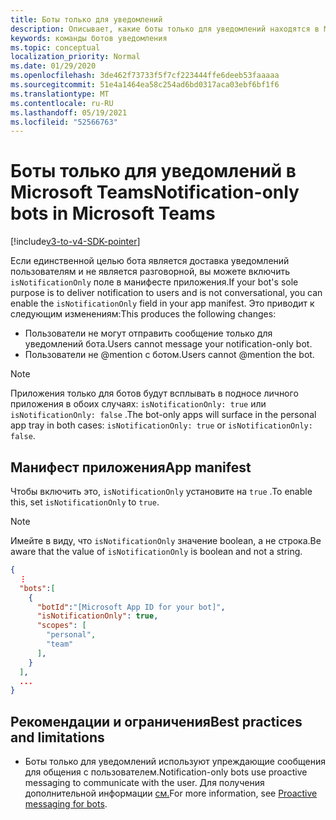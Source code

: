 ```yaml
---
title: Боты только для уведомлений
description: Описывает, какие боты только для уведомлений находятся в Microsoft Teams
keywords: команды ботов уведомления
ms.topic: conceptual
localization_priority: Normal
ms.date: 01/29/2020
ms.openlocfilehash: 3de462f73733f5f7cf223444ffe6deeb53faaaaa
ms.sourcegitcommit: 51e4a1464ea58c254ad6bd0317aca03ebf6bf1f6
ms.translationtype: MT
ms.contentlocale: ru-RU
ms.lasthandoff: 05/19/2021
ms.locfileid: "52566763"
---
```

# <a name="notification-only-bots-in-microsoft-teams"></a><span data-ttu-id="bdb38-104">Боты только для уведомлений в Microsoft Teams</span><span class="sxs-lookup"><span data-stu-id="bdb38-104">Notification-only bots in Microsoft Teams</span></span>

[!include[v3-to-v4-SDK-pointer](~/includes/v3-to-v4-pointer-bots.md)]

<span data-ttu-id="bdb38-105">Если единственной целью бота является доставка уведомлений пользователям и не является разговорной, вы можете включить `isNotificationOnly` поле в манифесте приложения.</span><span class="sxs-lookup"><span data-stu-id="bdb38-105">If your bot's sole purpose is to deliver notification to users and is not conversational, you can enable the `isNotificationOnly` field in your app manifest.</span></span> <span data-ttu-id="bdb38-106">Это приводит к следующим изменениям:</span><span class="sxs-lookup"><span data-stu-id="bdb38-106">This produces the following changes:</span></span>

* <span data-ttu-id="bdb38-107">Пользователи не могут отправить сообщение только для уведомлений бота.</span><span class="sxs-lookup"><span data-stu-id="bdb38-107">Users cannot message your notification-only bot.</span></span>
* <span data-ttu-id="bdb38-108">Пользователи не @mention с ботом.</span><span class="sxs-lookup"><span data-stu-id="bdb38-108">Users cannot @mention the bot.</span></span>

> [!NOTE]
> <span data-ttu-id="bdb38-109">Приложения только для ботов будут всплывать в подносе личного приложения в обоих случаях: `isNotificationOnly: true` или `isNotificationOnly: false` .</span><span class="sxs-lookup"><span data-stu-id="bdb38-109">The bot-only apps will surface in the personal app tray in both cases: `isNotificationOnly: true` or `isNotificationOnly: false`.</span></span>

## <a name="app-manifest"></a><span data-ttu-id="bdb38-110">Манифест приложения</span><span class="sxs-lookup"><span data-stu-id="bdb38-110">App manifest</span></span>

<span data-ttu-id="bdb38-111">Чтобы включить это, `isNotificationOnly` установите на `true` .</span><span class="sxs-lookup"><span data-stu-id="bdb38-111">To enable this, set `isNotificationOnly` to `true`.</span></span>

> [!NOTE]
> <span data-ttu-id="bdb38-112">Имейте в виду, что `isNotificationOnly` значение boolean, а не строка.</span><span class="sxs-lookup"><span data-stu-id="bdb38-112">Be aware that the value of `isNotificationOnly` is boolean and not a string.</span></span>

```json
{
  ⋮
  "bots":[
    {
      "botId":"[Microsoft App ID for your bot]",
      "isNotificationOnly": true,
      "scopes": [
        "personal",
        "team"
      ],
    }
  ],
  ...
}
```

## <a name="best-practices-and-limitations"></a><span data-ttu-id="bdb38-113">Рекомендации и ограничения</span><span class="sxs-lookup"><span data-stu-id="bdb38-113">Best practices and limitations</span></span>

* <span data-ttu-id="bdb38-114">Боты только для уведомлений используют упреждающие сообщения для общения с пользователем.</span><span class="sxs-lookup"><span data-stu-id="bdb38-114">Notification-only bots use proactive messaging to communicate with the user.</span></span> <span data-ttu-id="bdb38-115">Для получения дополнительной информации [см.](~/resources/bot-v3/bot-conversations/bots-conv-proactive.md)</span><span class="sxs-lookup"><span data-stu-id="bdb38-115">For more information, see [Proactive messaging for bots](~/resources/bot-v3/bot-conversations/bots-conv-proactive.md).</span></span>
